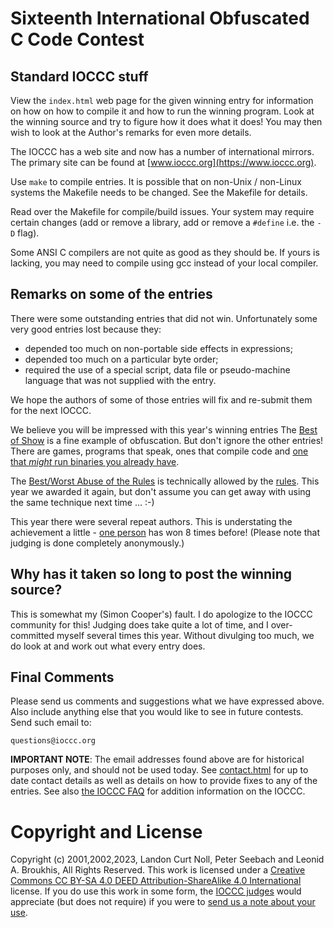 # Sixteenth International Obfuscated C Code Contest


## Standard IOCCC stuff

View the `index.html` web page for the given winning entry for information on how
on how to compile it and how to run the winning program.
Look at the winning source and try to figure how it does what it does!
You may then wish to look at the Author's remarks for even more details.

The IOCCC has a web site and now has a number of international mirrors.  The
primary site can be found at [www.ioccc.org](https://www.ioccc.org).

Use `make` to compile entries.  It is possible that on non-Unix / non-Linux
systems the Makefile needs to be changed.  See the Makefile for details.

Read over the Makefile for compile/build issues.  Your system may
require certain changes (add or remove a library, add or remove a
`#define` i.e. the `-D` flag).

Some ANSI C compilers are not quite as good as they should be.  If
yours is lacking, you may need to compile using gcc instead of your
local compiler.


## Remarks on some of the entries

There were some outstanding entries that did not win.  Unfortunately
some very good entries lost because they:

- depended too much on non-portable side effects in expressions;
- depended too much on a particular byte order;
- required the use of a special script, data file or pseudo-machine
  language that was not supplied with the entry.

We hope the authors of some of those entries will fix and re-submit
them for the next IOCCC.

We believe you will be impressed with this year's winning entries  The [Best of
Show](ollinger/index.html) is a fine example of obfuscation.  But don't ignore
the other entries!  There are games, programs that speak, ones that compile code
and [one that _might_ run binaries you already have](2001/anonymous/index.html).

The [Best/Worst Abuse of the Rules](bellard/index.html) is technically allowed by the
[rules](rules.txt).  This year we awarded it again, but don't assume you can get
away with using the same technique next time ... :-)

This year there were several repeat authors.  This is understating the
achievement a little - [one
person](../authors.html#Brian_Westley) has won 8 times
before! (Please note that judging is done completely anonymously.)


## Why has it taken so long to post the winning source?

This is somewhat my (Simon Cooper's) fault.  I do apologize to the IOCCC
community for this!  Judging does take quite a lot of time, and I
over-committed myself several times this year.  Without divulging too much,
we do look at and work out what every entry does.


## Final Comments

Please send us comments and suggestions what we have expressed above.
Also include anything else that you would like to see in future contests.
Send such email to:

```
questions@ioccc.org
```

**IMPORTANT NOTE**: The email addresses found above are for historical
purposes only, and should not be used today.  See
[contact.html](../contact.html) for up to date contact details
as well as details on how to provide fixes to any of the entries.
See also [the IOCCC FAQ](../faq.html) for addition information on the IOCCC.


# Copyright and License

Copyright (c) 2001,2002,2023, Landon Curt Noll, Peter Seebach and Leonid A. Broukhis, All Rights Reserved.
This work is licensed under a [Creative Commons CC BY-SA 4.0 DEED Attribution-ShareAlike
4.0 International](https://creativecommons.org/licenses/by-sa/4.0/) license.
If you do use this work in some form, the [IOCCC judges](../judges.html) would appreciate
(but does not require) if you were to [send us a note about your use](../contact.html).
